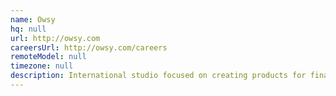 ```yaml
---
name: Owsy
hq: null
url: http://owsy.com
careersUrl: http://owsy.com/careers
remoteModel: null
timezone: null
description: International studio focused on creating products for financial service firms.
---
```


